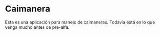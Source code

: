 Caimanera
==============================

Esta es una aplicación para manejo de caimaneras. Todavía está en lo que venga mucho antes de pre-alfa.